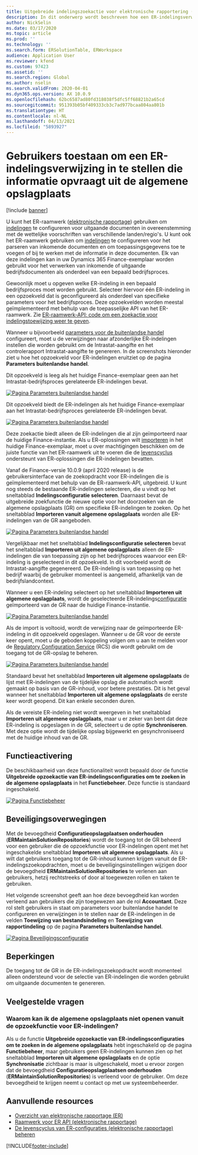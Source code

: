 ```yaml
---
title: Uitgebreide indelingszoekactie voor elektronische rapportering (ER)
description: In dit onderwerp wordt beschreven hoe een ER-indelingsverwijzing kan worden ingesteld in de ER-indelingszoekactie wanneer de vereiste indeling is opgeslagen in de algemene opslagplaats.
author: NickSelin
ms.date: 03/17/2020
ms.topic: article
ms.prod: ''
ms.technology: ''
ms.search.form: ERSolutionTable, ERWorkspace
audience: Application User
ms.reviewer: kfend
ms.custom: 97423
ms.assetid: ''
ms.search.region: Global
ms.author: nselin
ms.search.validFrom: 2020-04-01
ms.dyn365.ops.version: AX 10.0.9
ms.openlocfilehash: 62bc6587ad80fd318038f5dfc5ff68821b2a65cd
ms.sourcegitcommit: 951393b05bf409333cb3c7ad977bcaa804aa801b
ms.translationtype: HT
ms.contentlocale: nl-NL
ms.lasthandoff: 04/13/2021
ms.locfileid: "5893927"
---
```

# <a name="allow-users-to-set-up-an-er-format-reference-inquiring-a-format-from-the-global-repository"></a>Gebruikers toestaan om een ER-indelingsverwijzing in te stellen die informatie opvraagt uit de algemene opslagplaats

[!include [banner](../includes/banner.md)]

U kunt het ER-raamwerk ([elektronische rapportage](general-electronic-reporting.md)) gebruiken om [indelingen](general-electronic-reporting.md#FormatComponentOutbound) te configureren voor uitgaande documenten in overeenstemming met de wettelijke voorschriften van verschillende landen/regio's. U kunt ook het ER-raamwerk gebruiken om [indelingen](general-electronic-reporting.md#FormatComponentInbound) te configureren voor het parseren van inkomende documenten en om toepassingsgegevens toe te voegen of bij te werken met de informatie in deze documenten. Elk van deze indelingen kan in uw Dynamics 365 Finance-exemplaar worden gebruikt voor het verwerken van inkomende of uitgaande bedrijfsdocumenten als onderdeel van een bepaald bedrijfsproces.

Gewoonlijk moet u opgeven welke ER-indeling in een bepaald bedrijfsproces moet worden gebruikt. Selecteer hiervoor één ER-indeling in een opzoekveld dat is geconfigureerd als onderdeel van specifieke parameters voor het bedrijfsproces. Deze opzoekvelden worden meestal geïmplementeerd met behulp van de toepasselijke API van het ER-raamwerk. Zie [ER-raamwerk-API: code om een zoekactie voor indelingstoewijzing weer te geven](er-apis-app73.md#code-to-display-a-format-mapping-lookup).

Wanneer u bijvoorbeeld [parameters voor de buitenlandse handel](../../../finance/localizations/emea-intrastat.md#set-up-foreign-trade-parameters) configureert, moet u de verwijzingen naar afzonderlijke ER-indelingen instellen die worden gebruikt om de Intrastat-aangifte en het controlerapport Intrastat-aangifte te genereren. In de screenshots hieronder ziet u hoe het opzoekveld voor ER-indelingen eruitziet op de pagina **Parameters buitenlandse handel**.

Dit opzoekveld is leeg als het huidige Finance-exemplaar geen aan het Intrastat-bedrijfsproces gerelateerde ER-indelingen bevat.

[![Pagina Parameters buitenlandse handel](./media/ER-ExtLookup-Lookup1.gif)](./media/ER-ExtLookup-Lookup1.gif)

Dit opzoekveld biedt de ER-indelingen als het huidige Finance-exemplaar aan het Intrastat-bedrijfsproces gerelateerde ER-indelingen bevat.

[![Pagina Parameters buitenlandse handel](./media/ER-ExtLookup-Lookup2.png)](./media/ER-ExtLookup-Lookup2.png)

Deze zoekactie biedt alleen de ER-indelingen die al zijn geïmporteerd naar de huidige Finance-instantie. Als u ER-oplossingen wilt [importeren](./tasks/er-import-configuration-lifecycle-services.md) in het huidige Finance-exemplaar, moet u over machtigingen beschikken om de juiste functie van het ER-raamwerk uit te voeren die de [levenscyclus](general-electronic-reporting-manage-configuration-lifecycle.md) ondersteunt van ER-oplossingen die ER-indelingen bevatten.

Vanaf de Finance-versie 10.0.9 (april 2020 release) is de gebruikersinterface van de zoekopdracht voor ER-indelingen die is geïmplementeerd met behulp van de ER-raamwerk-API, uitgebreid. U kunt nog steeds de bestaande ER-indelingen selecteren, die u vindt op het sneltabblad **Indelingsconfiguratie selecteren**. Daarnaast bevat de uitgebreide zoekfunctie de nieuwe optie voor het doorzoeken van de algemene opslagplaats (GR) om specifieke ER-indelingen te zoeken. Op het sneltabblad **Importeren vanuit algemene opslagplaats** worden alle ER-indelingen van de GR aangeboden.

[![Pagina Parameters buitenlandse handel](./media/ER-ExtLookup-Lookup3.png)](./media/ER-ExtLookup-Lookup3.png)

Vergelijkbaar met het sneltabblad **Indelingsconfiguratie selecteren** bevat het sneltabblad **Importeren uit algemene opslagplaats** alleen de ER-indelingen die van toepassing zijn op het bedrijfsproces waarvoor een ER-indeling is geselecteerd in dit opzoekveld. In dit voorbeeld wordt de Intrastat-aangifte gegenereerd. De ER-indeling is van toepassing op het bedrijf waarbij de gebruiker momenteel is aangemeld, afhankelijk van de bedrijfslandcontext.

Wanneer u een ER-indeling selecteert op het sneltabblad **Importeren uit algemene opslagplaats**, wordt de geselecteerde ER-indelings[configuratie](general-electronic-reporting.md#Configuration) geïmporteerd van de GR naar de huidige Finance-instantie.

[![Pagina Parameters buitenlandse handel](./media/ER-ExtLookup-FormatImport.png)](./media/ER-ExtLookup-FormatImport.png)

Als de import is voltooid, wordt de verwijzing naar de geïmporteerde ER-indeling in dit opzoekveld opgeslagen. Wanneer u de GR voor de eerste keer opent, moet u de geboden koppeling volgen om u aan te melden voor de [Regulatory Configuration Service](https://aka.ms/rcs) (RCS) die wordt gebruikt om de toegang tot de GR-opslag te beheren.

[![Pagina Parameters buitenlandse handel](./media/ER-ExtLookup-RepoSignUp.png)](./media/ER-ExtLookup-RepoSignUp.png)

Standaard bevat het sneltabblad **Importeren uit algemene opslagplaats** de lijst met ER-indelingen van de tijdelijke opslag die automatisch wordt gemaakt op basis van de GR-inhoud, voor betere prestaties. Dit is het geval wanneer het sneltabblad **Importeren uit algemene opslagplaats** de eerste keer wordt geopend. Dit kan enkele seconden duren.

Als de vereiste ER-indeling niet wordt weergeven in het sneltabblad **Importeren uit algemene opslagplaats**, maar u er zeker van bent dat deze ER-indeling is opgeslagen in de GR, selecteert u de optie **Synchroniseren**. Met deze optie wordt de tijdelijke opslag bijgewerkt en gesynchroniseerd met de huidige inhoud van de GR.

## <a name="feature-activation"></a>Functieactivering

De beschikbaarheid van deze functionaliteit wordt bepaald door de functie **Uitgebreide opzoekactie van ER-indelingsconfiguraties om te zoeken in de algemene opslagplaats** in het **Functiebeheer**. Deze functie is standaard ingeschakeld.

[![Pagina Functiebeheer](./media/ER-ExtLookup-FeatureMngt.png)](./media/ER-ExtLookup-FeatureMngt.png)

## <a name="security-considerations"></a>Beveiligingsoverwegingen

Met de bevoegdheid **Configuratieopslagplaatsen onderhouden** (**ERMaintainSolutionRepositories**) wordt de toegang tot de GR beheerd voor een gebruiker die de opzoekfunctie voor ER-indelingen opent met het ingeschakelde sneltabblad **Importeren uit algemene opslagplaats**. Als u wilt dat gebruikers toegang tot de GR-inhoud kunnen krijgen vanuit de ER-indelingszoekopdrachten, moet u de beveiligingsinstellingen wijzigen door de bevoegdheid **ERMaintainSolutionRepositories** te verlenen aan gebruikers, hetzij rechtstreeks of door al toegewezen rollen en taken te gebruiken.

Het volgende screenshot geeft aan hoe deze bevoegdheid kan worden verleend aan gebruikers die zijn toegewezen aan de rol **Accountant**. Deze rol stelt gebruikers in staat om parameters voor buitenlandse handel te configureren en verwijzingen in te stellen naar de ER-indelingen in de velden **Toewijzing van bestandsindeling** en **Toewijzing van rapportindeling** op de pagina **Parameters buitenlandse handel**.

[![Pagina Beveiligingsconfiguratie](./media/ER-ExtLookup-SecuritySetting.png)](./media/ER-ExtLookup-SecuritySetting.png)

## <a name="limitations"></a>Beperkingen

De toegang tot de GR in de ER-indelingszoekopdracht wordt momenteel alleen ondersteund voor de selectie van ER-indelingen die worden gebruikt om uitgaande documenten te genereren.

## <a name="frequently-asked-questions"></a>Veelgestelde vragen

### <a name="why-cant-i-access-the-global-repository-from-the-er-format-lookup"></a>Waarom kan ik de algemene opslagplaats niet openen vanuit de opzoekfunctie voor ER-indelingen?

Als u de functie **Uitgebreide opzoekactie van ER-indelingsconfiguraties om te zoeken in de algemene opslagplaats** hebt ingeschakeld op de pagina **Functiebeheer**, maar gebruikers geen ER-indelingen kunnen zien op het sneltabblad **Importeren uit algemene opslagplaats** en de optie **Synchronisatie** zichtbaar is maar is uitgeschakeld, moet u ervoor zorgen dat de bevoegdheid **Configuratieopslagplaatsen onderhouden** (**ERMaintainSolutionRepositories**) is verleend voor de gebruiker. Om deze bevoegdheid te krijgen neemt u contact op met uw systeembeheerder.

## <a name="additional-resources"></a>Aanvullende resources

- [Overzicht van elektronische rapportage (ER)](general-electronic-reporting.md)
- [Raamwerk voor ER API (elektronische rapportage)](er-apis-app73.md)
- [De levenscyclus van ER-configuraties (elektronische rapportage) beheren](general-electronic-reporting-manage-configuration-lifecycle.md)


[!INCLUDE[footer-include](../../../includes/footer-banner.md)]